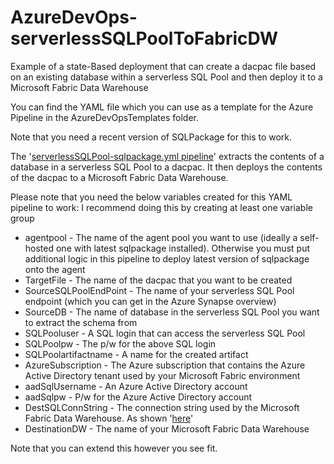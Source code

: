 # AzureDevOps-serverlessSQLPoolToFabricDW
Example of a state-Based deployment that can create a dacpac file based on an existing database within a serverless SQL Pool and then deploy it to a Microsoft Fabric Data Warehouse

You can find the YAML file which you can use as a template for the Azure Pipeline in the AzureDevOpsTemplates folder. 

Note that you need a recent version of SQLPackage for this to work.

The '[serverlessSQLPool-sqlpackage.yml pipeline](https://github.com/kevchant/AzureDevOps-serverlessSQLPoolToFabricDW/blob/main/AzureDevOpsTemplates/serverlessSQLPool-sqlpackage.yml)' extracts the contents of a database in a serverless SQL Pool to a dacpac. It then deploys the contents of the dacpac to a Microsoft Fabric Data Warehouse.

Please note that you need the below variables created for this YAML pipeline to work:
I recommend doing this by creating at least one variable group
*   agentpool - The name of the agent pool you want to use (ideally a self-hosted one with latest sqlpackage installed).
     Otherwise you must put additional logic in this pipeline to deploy latest version of sqlpackage onto the agent
*   TargetFile - The name of the dacpac that you want to be created
*   SourceSQLPoolEndPoint - The name of your serverless SQL Pool endpoint (which you can get in the Azure Synapse overview)
*   SourceDB - The name of database in the serverless SQL Pool you want to extract the schema from
*   SQLPooluser - A SQL login that can access the serverless SQL Pool
*   SQLPoolpw - The p/w for the above SQL login
*   SQLPoolartifactname - A name for the created artifact
*   AzureSubscription - The Azure subscription that contains the Azure Active Directory tenant used by your Microsoft Fabric environment
*   aadSqlUsername - An Azure Active Directory account
*   aadSqlpw - P/w for the Azure Active Directory account
*   DestSQLConnString - The connection string used by the Microsoft Fabric Data Warehouse. As shown '[here](https://learn.microsoft.com/en-us/fabric/data-warehouse/connectivity)'
*   DestinationDW - The name of your Microsoft Fabric Data Warehouse


Note that you can extend this however you see fit.

